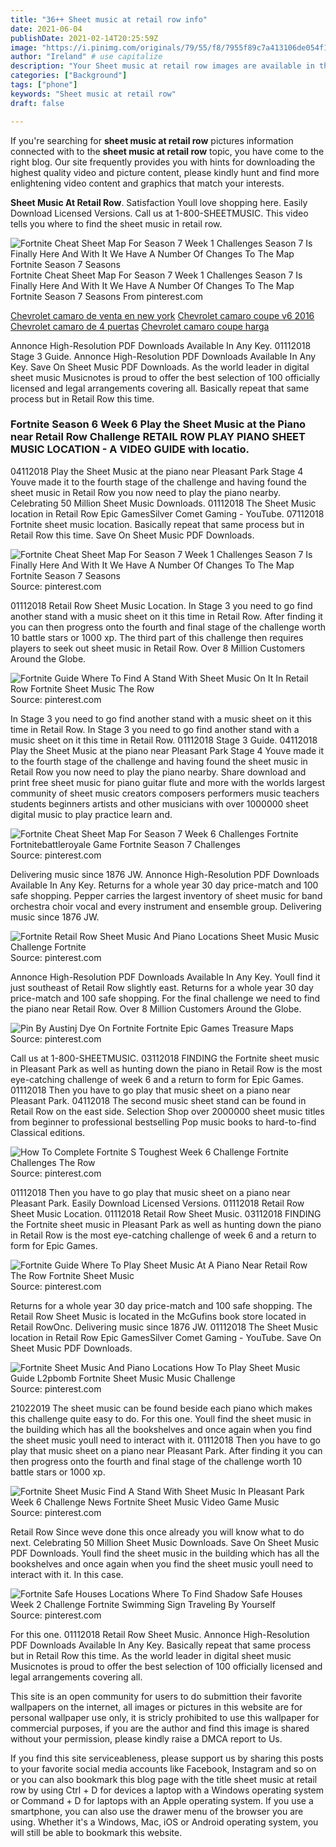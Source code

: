 ```yaml
---
title: "36++ Sheet music at retail row info"
date: 2021-06-04
publishDate: 2021-02-14T20:25:59Z
image: "https://i.pinimg.com/originals/79/55/f8/7955f89c7a413106de054f14c870522e.jpg"
author: "Ireland" # use capitalize
description: "Your Sheet music at retail row images are available in this site. Sheet music at retail row are a topic that is being searched for and liked by netizens now. You can Find and Download the Sheet music at retail row files here. Find and Download all royalty-free photos."
categories: ["Background"]
tags: ["phone"]
keywords: "Sheet music at retail row"
draft: false

---
```


If you're searching for **sheet music at retail row** pictures information connected with to the **sheet music at retail row** topic, you have come to the right  blog.  Our site frequently  provides you with  hints  for downloading  the highest  quality video and picture  content, please kindly hunt and find more enlightening video content and graphics  that match your interests.

**Sheet Music At Retail Row**. Satisfaction Youll love shopping here. Easily Download Licensed Versions. Call us at 1-800-SHEETMUSIC. This video tells you where to find the sheet music in retail row.

![Fortnite Cheat Sheet Map For Season 7 Week 1 Challenges Season 7 Is Finally Here And With It We Have A Number Of Changes To The Map Fortnite Season 7 Seasons](https://i.pinimg.com/originals/8b/c3/75/8bc3758b25f319b3d788ba01e0b7d3b7.jpg "Fortnite Cheat Sheet Map For Season 7 Week 1 Challenges Season 7 Is Finally Here And With It We Have A Number Of Changes To The Map Fortnite Season 7 Seasons")
Fortnite Cheat Sheet Map For Season 7 Week 1 Challenges Season 7 Is Finally Here And With It We Have A Number Of Changes To The Map Fortnite Season 7 Seasons From pinterest.com

[Chevrolet camaro de venta en new york](/chevrolet-camaro-de-venta-en-new-york/)
[Chevrolet camaro coupe v6 2016](/chevrolet-camaro-coupe-v6-2016/)
[Chevrolet camaro de 4 puertas](/chevrolet-camaro-de-4-puertas/)
[Chevrolet camaro coupe harga](/chevrolet-camaro-coupe-harga/)

Annonce High-Resolution PDF Downloads Available In Any Key. 01112018 Stage 3 Guide. Annonce High-Resolution PDF Downloads Available In Any Key. Save On Sheet Music PDF Downloads. As the world leader in digital sheet music Musicnotes is proud to offer the best selection of 100 officially licensed and legal arrangements covering all. Basically repeat that same process but in Retail Row this time.

### Fortnite Season 6 Week 6 Play the Sheet Music at the Piano near Retail Row Challenge RETAIL ROW PLAY PIANO SHEET MUSIC LOCATION - A VIDEO GUIDE with locatio.

04112018 Play the Sheet Music at the piano near Pleasant Park Stage 4 Youve made it to the fourth stage of the challenge and having found the sheet music in Retail Row you now need to play the piano nearby. Celebrating 50 Million Sheet Music Downloads. 01112018 The Sheet Music location in Retail Row Epic GamesSilver Comet Gaming - YouTube. 07112018 Fortnite sheet music location. Basically repeat that same process but in Retail Row this time. Save On Sheet Music PDF Downloads.


![Fortnite Cheat Sheet Map For Season 7 Week 1 Challenges Season 7 Is Finally Here And With It We Have A Number Of Changes To The Map Fortnite Season 7 Seasons](https://i.pinimg.com/originals/8b/c3/75/8bc3758b25f319b3d788ba01e0b7d3b7.jpg "Fortnite Cheat Sheet Map For Season 7 Week 1 Challenges Season 7 Is Finally Here And With It We Have A Number Of Changes To The Map Fortnite Season 7 Seasons")
Source: pinterest.com

01112018 Retail Row Sheet Music Location. In Stage 3 you need to go find another stand with a music sheet on it this time in Retail Row. After finding it you can then progress onto the fourth and final stage of the challenge worth 10 battle stars or 1000 xp. The third part of this challenge then requires players to seek out sheet music in Retail Row. Over 8 Million Customers Around the Globe.

![Fortnite Guide Where To Find A Stand With Sheet Music On It In Retail Row Fortnite Sheet Music The Row](https://i.pinimg.com/736x/a6/ab/fe/a6abfe7231222dd23db20faa7e66d382.jpg "Fortnite Guide Where To Find A Stand With Sheet Music On It In Retail Row Fortnite Sheet Music The Row")
Source: pinterest.com

In Stage 3 you need to go find another stand with a music sheet on it this time in Retail Row. In Stage 3 you need to go find another stand with a music sheet on it this time in Retail Row. 01112018 Stage 3 Guide. 04112018 Play the Sheet Music at the piano near Pleasant Park Stage 4 Youve made it to the fourth stage of the challenge and having found the sheet music in Retail Row you now need to play the piano nearby. Share download and print free sheet music for piano guitar flute and more with the worlds largest community of sheet music creators composers performers music teachers students beginners artists and other musicians with over 1000000 sheet digital music to play practice learn and.

![Fortnite Cheat Sheet Map For Season 7 Week 6 Challenges Fortnite Fortnitebattleroyale Game Fortnite Season 7 Challenges](https://i.pinimg.com/originals/38/df/9f/38df9f753716b9f7bb818a0025a9879a.jpg "Fortnite Cheat Sheet Map For Season 7 Week 6 Challenges Fortnite Fortnitebattleroyale Game Fortnite Season 7 Challenges")
Source: pinterest.com

Delivering music since 1876 JW. Annonce High-Resolution PDF Downloads Available In Any Key. Returns for a whole year 30 day price-match and 100 safe shopping. Pepper carries the largest inventory of sheet music for band orchestra choir vocal and every instrument and ensemble group. Delivering music since 1876 JW.

![Fortnite Retail Row Sheet Music And Piano Locations Sheet Music Music Challenge Fortnite](https://i.pinimg.com/736x/b3/73/ba/b373ba8bc9a9670696ae14196678a89f.jpg "Fortnite Retail Row Sheet Music And Piano Locations Sheet Music Music Challenge Fortnite")
Source: pinterest.com

Annonce High-Resolution PDF Downloads Available In Any Key. Youll find it just southeast of Retail Row slightly east. Returns for a whole year 30 day price-match and 100 safe shopping. For the final challenge we need to find the piano near Retail Row. Over 8 Million Customers Around the Globe.

![Pin By Austinj Dye On Fortnite Fortnite Epic Games Treasure Maps](https://i.pinimg.com/originals/0e/a5/a6/0ea5a682381e6e3bca7297688cd5ad8c.jpg "Pin By Austinj Dye On Fortnite Fortnite Epic Games Treasure Maps")
Source: pinterest.com

Call us at 1-800-SHEETMUSIC. 03112018 FINDING the Fortnite sheet music in Pleasant Park as well as hunting down the piano in Retail Row is the most eye-catching challenge of week 6 and a return to form for Epic Games. 01112018 Then you have to go play that music sheet on a piano near Pleasant Park. 04112018 The second music sheet stand can be found in Retail Row on the east side. Selection Shop over 2000000 sheet music titles from beginner to professional bestselling Pop music books to hard-to-find Classical editions.

![How To Complete Fortnite S Toughest Week 6 Challenge Fortnite Challenges The Row](https://i.pinimg.com/originals/e1/28/cd/e128cdeff76faa4504c4d50222f482a4.png "How To Complete Fortnite S Toughest Week 6 Challenge Fortnite Challenges The Row")
Source: pinterest.com

01112018 Then you have to go play that music sheet on a piano near Pleasant Park. Easily Download Licensed Versions. 01112018 Retail Row Sheet Music Location. 01112018 Retail Row Sheet Music. 03112018 FINDING the Fortnite sheet music in Pleasant Park as well as hunting down the piano in Retail Row is the most eye-catching challenge of week 6 and a return to form for Epic Games.

![Fortnite Guide Where To Play Sheet Music At A Piano Near Retail Row The Row Fortnite Sheet Music](https://i.pinimg.com/736x/2d/02/97/2d029773eac368bb910b01c3a103dad6.jpg "Fortnite Guide Where To Play Sheet Music At A Piano Near Retail Row The Row Fortnite Sheet Music")
Source: pinterest.com

Returns for a whole year 30 day price-match and 100 safe shopping. The Retail Row Sheet Music is located in the McGufins book store located in Retail RowOnc. Delivering music since 1876 JW. 01112018 The Sheet Music location in Retail Row Epic GamesSilver Comet Gaming - YouTube. Save On Sheet Music PDF Downloads.

![Fortnite Sheet Music And Piano Locations How To Play Sheet Music Guide L2pbomb Fortnite Sheet Music Music Challenge](https://i.pinimg.com/originals/e3/52/1c/e3521ccc453ecea21cc82571d8378da5.jpg "Fortnite Sheet Music And Piano Locations How To Play Sheet Music Guide L2pbomb Fortnite Sheet Music Music Challenge")
Source: pinterest.com

21022019 The sheet music can be found beside each piano which makes this challenge quite easy to do. For this one. Youll find the sheet music in the building which has all the bookshelves and once again when you find the sheet music youll need to interact with it. 01112018 Then you have to go play that music sheet on a piano near Pleasant Park. After finding it you can then progress onto the fourth and final stage of the challenge worth 10 battle stars or 1000 xp.

![Fortnite Sheet Music Find A Stand With Sheet Music In Pleasant Park Week 6 Challenge News Fortnite Sheet Music Video Game Music](https://i.pinimg.com/736x/cc/bd/b1/ccbdb1b3db993f86001bc3cb8ba7dc81.jpg "Fortnite Sheet Music Find A Stand With Sheet Music In Pleasant Park Week 6 Challenge News Fortnite Sheet Music Video Game Music")
Source: pinterest.com

Retail Row Since weve done this once already you will know what to do next. Celebrating 50 Million Sheet Music Downloads. Save On Sheet Music PDF Downloads. Youll find the sheet music in the building which has all the bookshelves and once again when you find the sheet music youll need to interact with it. In this case.

![Fortnite Safe Houses Locations Where To Find Shadow Safe Houses Week 2 Challenge Fortnite Swimming Sign Traveling By Yourself](https://i.pinimg.com/originals/79/55/f8/7955f89c7a413106de054f14c870522e.jpg "Fortnite Safe Houses Locations Where To Find Shadow Safe Houses Week 2 Challenge Fortnite Swimming Sign Traveling By Yourself")
Source: pinterest.com

For this one. 01112018 Retail Row Sheet Music. Annonce High-Resolution PDF Downloads Available In Any Key. Basically repeat that same process but in Retail Row this time. As the world leader in digital sheet music Musicnotes is proud to offer the best selection of 100 officially licensed and legal arrangements covering all.

This site is an open community for users to do submittion their favorite wallpapers on the internet, all images or pictures in this website are for personal wallpaper use only, it is stricly prohibited to use this wallpaper for commercial purposes, if you are the author and find this image is shared without your permission, please kindly raise a DMCA report to Us.

If you find this site serviceableness, please support us by sharing this posts to your favorite social media accounts like Facebook, Instagram and so on or you can also bookmark this blog page with the title sheet music at retail row by using Ctrl + D for devices a laptop with a Windows operating system or Command + D for laptops with an Apple operating system. If you use a smartphone, you can also use the drawer menu of the browser you are using. Whether it's a Windows, Mac, iOS or Android operating system, you will still be able to bookmark this website.
